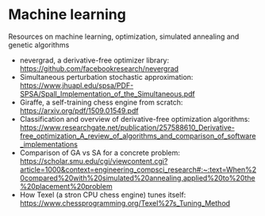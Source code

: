 # Machine learning
Resources on machine learning, optimization, simulated annealing and genetic algorithms

* nevergrad, a derivative-free optimizer library: https://github.com/facebookresearch/nevergrad
* Simultaneous perturbation stochastic approximation: https://www.jhuapl.edu/spsa/PDF-SPSA/Spall_Implementation_of_the_Simultaneous.pdf
* Giraffe, a self-training chess engine from scratch: https://arxiv.org/pdf/1509.01549.pdf
* Classification and overview of derivative-free optimization algorithms: https://www.researchgate.net/publication/257588610_Derivative-free_optimization_A_review_of_algorithms_and_comparison_of_software_implementations
* Comparison of GA vs SA for a concrete problem: https://scholar.smu.edu/cgi/viewcontent.cgi?article=1000&context=engineering_compsci_research#:~:text=When%20compared%20with%20simulated%20annealing,applied%20to%20the%20placement%20problem
* How Texel (a stron CPU chess engine) tunes itself: https://www.chessprogramming.org/Texel%27s_Tuning_Method
